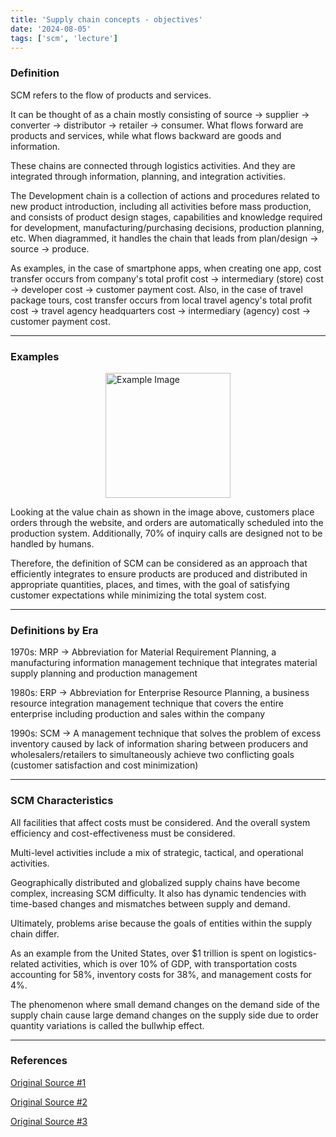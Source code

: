 ```yaml
---
title: 'Supply chain concepts - objectives'
date: '2024-08-05'
tags: ['scm', 'lecture']
---
```


### Definition

SCM refers to the flow of products and services.

It can be thought of as a chain mostly consisting of source -> supplier -> converter -> distributor -> retailer -> consumer. What flows forward are products and services, while what flows backward are goods and information.

These chains are connected through logistics activities. And they are integrated through information, planning, and integration activities.

The Development chain is a collection of actions and procedures related to new product introduction, including all activities before mass production, and consists of product design stages, capabilities and knowledge required for development, manufacturing/purchasing decisions, production planning, etc. When diagrammed, it handles the chain that leads from plan/design -> source -> produce.

As examples, in the case of smartphone apps, when creating one app, cost transfer occurs from company's total profit cost -> intermediary (store) cost -> developer cost -> customer payment cost. Also, in the case of travel package tours, cost transfer occurs from local travel agency's total profit cost -> travel agency headquarters cost -> intermediary (agency) cost -> customer payment cost.

---

### Examples

<img src="https://velog.velcdn.com/images/devjo/post/2999d29f-7b17-4c75-9c72-43c183c56426/image.jpg" alt="Example Image" style="display: block; margin: 0 auto; height:200;" />

Looking at the value chain as shown in the image above, customers place orders through the website, and orders are automatically scheduled into the production system. Additionally, 70% of inquiry calls are designed not to be handled by humans.

Therefore, the definition of SCM can be considered as an approach that efficiently integrates to ensure products are produced and distributed in appropriate quantities, places, and times, with the goal of satisfying customer expectations while minimizing the total system cost.

---

### Definitions by Era

1970s: MRP -> Abbreviation for Material Requirement Planning, a manufacturing information management technique that integrates material supply planning and production management

1980s: ERP -> Abbreviation for Enterprise Resource Planning, a business resource integration management technique that covers the entire enterprise including production and sales within the company

1990s: SCM -> A management technique that solves the problem of excess inventory caused by lack of information sharing between producers and wholesalers/retailers to simultaneously achieve two conflicting goals (customer satisfaction and cost minimization)

---

### SCM Characteristics

All facilities that affect costs must be considered. And the overall system efficiency and cost-effectiveness must be considered.

Multi-level activities include a mix of strategic, tactical, and operational activities.

Geographically distributed and globalized supply chains have become complex, increasing SCM difficulty. It also has dynamic tendencies with time-based changes and mismatches between supply and demand.

Ultimately, problems arise because the goals of entities within the supply chain differ.

As an example from the United States, over $1 trillion is spent on logistics-related activities, which is over 10% of GDP, with transportation costs accounting for 58%, inventory costs for 38%, and management costs for 4%.

The phenomenon where small demand changes on the demand side of the supply chain cause large demand changes on the supply side due to order quantity variations is called the bullwhip effect.

---

### References

[Original Source #1](https://commons.ssu.ac.kr/em/649a3dad38535)

[Original Source #2](https://commons.ssu.ac.kr/em/649a44a214396)

[Original Source #3](https://commons.ssu.ac.kr/em/649a44d450f6d)



